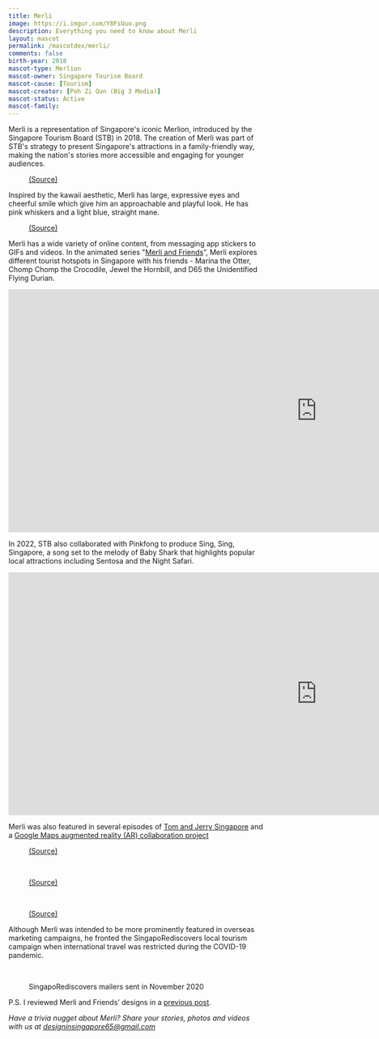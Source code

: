 ```yaml
---
title: Merli
image: https://i.imgur.com/Y8FsUuo.png
description: Everything you need to know about Merli
layout: mascot
permalink: /mascotdex/merli/
comments: false
birth-year: 2018
mascot-type: Merlion
mascot-owner: Singapore Tourism Board
mascot-cause: [Tourism]
mascot-creator: [Poh Zi Qun (Big 3 Media)]
mascot-status: Active
mascot-family: 
---
```



Merli is a representation of Singapore's iconic Merlion, introduced by the Singapore Tourism Board (STB) in 2018. The creation of Merli was part of STB's strategy to present Singapore's attractions in a family-friendly way, making the nation's stories more accessible and engaging for younger audiences. 

<figure>
<img src="https://i.imgur.com/ZTORUGn.png" alt="">
<figcaption><a href="https://www.big3.sg/project/merli" target="_blank">(Source)</a></figcaption>
</figure>

Inspired by the kawaii aesthetic, Merli has large, expressive eyes and cheerful smile which give him an approachable and playful look. He has pink whiskers and a light blue, straight mane. 

<figure>
<img src="https://i.imgur.com/7961Xnr.png" alt="">
<figcaption><a href="https://www.big3.sg/project/merli" target="_blank">(Source)</a></figcaption>
</figure>

Merli has a wide variety of online content, from messaging app stickers to GIFs and videos. In the animated series "<a href="https://www.youtube.com/playlist?list=PLB_24kfkb9Dq_b0xbw-RxOBsP-9MyHxOS" target="_blank">Merli and Friends</a>”, Merli explores different tourist hotspots in Singapore with his friends - Marina the Otter, Chomp Chomp the Crocodile, Jewel the Hornbill, and D65 the Unidentified Flying Durian. 

<div class="video-responsive"><iframe width="1217" height="480" src="https://www.youtube.com/embed/QhEPtYJi-mI?list=PLB_24kfkb9Dq_b0xbw-RxOBsP-9MyHxOS" title="Merli and Friends: A Splashing Good Time" frameborder="0" allow="accelerometer; autoplay; clipboard-write; encrypted-media; gyroscope; picture-in-picture; web-share" referrerpolicy="strict-origin-when-cross-origin" allowfullscreen></iframe></div>

In 2022, STB also collaborated with Pinkfong to produce Sing, Sing, Singapore, a song set to the melody of Baby Shark that highlights popular local attractions including Sentosa and the Night Safari. 

<div class="video-responsive"><iframe width="1217" height="480" src="https://www.youtube.com/embed/Qtq-jY9pkwQ" title="Sing, Sing, Singapore! | Pinkfong and Baby Shark Visit Singapore🇸🇬 | Pinkfong Baby Shark" frameborder="0" allow="accelerometer; autoplay; clipboard-write; encrypted-media; gyroscope; picture-in-picture; web-share" referrerpolicy="strict-origin-when-cross-origin" allowfullscreen></iframe></div>

Merli was also featured in several episodes of <a href="https://tomandjerry.fandom.com/wiki/Merli" target="_blank">Tom and Jerry Singapore</a> and a <a href="https://blog.google/around-the-globe/google-asia/singapore-arcore-stb/" target="_blank">Google Maps augmented reality (AR) collaboration project</a> 

<figure>
<img src="https://i.imgur.com/sSH6IrC.png" alt="">
<figcaption><a href="https://tomandjerry.fandom.com/wiki/Merli/Gallery" target="_blank">(Source)</a></figcaption>
</figure>

<br>
<figure>
<img src="https://i.imgur.com/V7tTrJu.png" alt="">
<figcaption><a href="https://tomandjerry.fandom.com/wiki/Merli/Gallery" target="_blank">(Source)</a></figcaption>
</figure>

<br>
<figure>
<img src="https://i.imgur.com/6aJWN4f.png" alt="">
<figcaption><a href="https://blog.google/around-the-globe/google-asia/singapore-arcore-stb/" target="_blank">(Source)</a></figcaption>
</figure>

Although Merli was intended to be more prominently featured in overseas marketing campaigns, he fronted the SingapoRediscovers local tourism campaign when international travel was restricted during the COVID-19 pandemic.

<br>
<figure>
<img src="https://i.imgur.com/lxrvIXN.jpg" alt="">
<figcaption>SingapoRediscovers mailers sent in November 2020</figcaption>
</figure>


P.S. I reviewed Merli and Friends’ designs in a <a href="https://www.designinsingapore.com/merli-and-friends/" target="_blank">previous post</a>.

<i>Have a trivia nugget about Merli? Share your stories, photos and videos with us at designinsingapore65@gmail.com</i>
